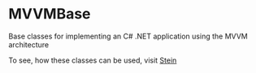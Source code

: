 # MVVMBase
Base classes for implementing an C# .NET application using the MVVM architecture

To see, how these classes can be used, visit [Stein](https://github.com/nkristek/Stein)
